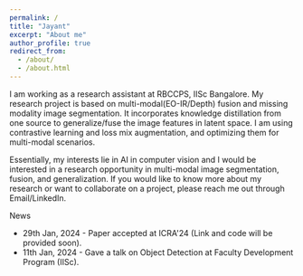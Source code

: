 ```yaml
---
permalink: /
title: "Jayant"
excerpt: "About me"
author_profile: true
redirect_from: 
  - /about/
  - /about.html
---
```


I am working as a research assistant at RBCCPS, IISc Bangalore. My research project is based on multi-modal(EO-IR/Depth) fusion and missing modality image segmentation. It incorporates knowledge distillation from one source to generalize/fuse the image features in latent space. I am using contrastive learning and loss mix augmentation, and optimizing them for multi-modal scenarios.

Essentially, my interests lie in AI in computer vision and I would be interested in a research opportunity in multi-modal image segmentation, fusion, and generalization. If you would like to know more about my research or want to collaborate on a project, please reach me out through Email/LinkedIn.


News

* 29th Jan, 2024 - Paper accepted at ICRA'24 (Link and code will be provided soon).
* 11th Jan, 2024 - Gave a talk on Object Detection at Faculty Development Program (IISc).